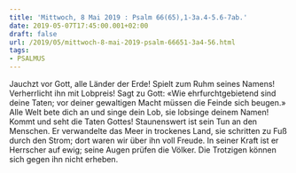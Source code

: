 ```yaml
---
title: 'Mittwoch, 8 Mai 2019 : Psalm 66(65),1-3a.4-5.6-7ab.'
date: 2019-05-07T17:45:00.001+02:00
draft: false
url: /2019/05/mittwoch-8-mai-2019-psalm-66651-3a4-56.html
tags: 
- PSALMUS
---
```


Jauchzt vor Gott, alle Länder der Erde! Spielt zum Ruhm seines Namens! Verherrlicht ihn mit Lobpreis! Sagt zu Gott: «Wie ehrfurchtgebietend sind deine Taten; vor deiner gewaltigen Macht müssen die Feinde sich beugen.» Alle Welt bete dich an und singe dein Lob, sie lobsinge deinem Namen! Kommt und seht die Taten Gottes! Staunenswert ist sein Tun an den Menschen. Er verwandelte das Meer in trockenes Land, sie schritten zu Fuß durch den Strom; dort waren wir über ihn voll Freude. In seiner Kraft ist er Herrscher auf ewig; seine Augen prüfen die Völker. Die Trotzigen können sich gegen ihn nicht erheben.